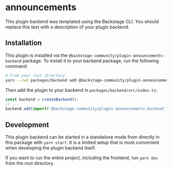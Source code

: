# announcements

This plugin backend was templated using the Backstage CLI. You should replace this text with a description of your plugin backend.

## Installation

This plugin is installed via the `@backstage-community/plugin-announcements-backend` package. To install it to your backend package, run the following command:

```bash
# From your root directory
yarn --cwd packages/backend add @backstage-community/plugin-announcements-backend
```

Then add the plugin to your backend in `packages/backend/src/index.ts`:

```ts
const backend = createBackend();
// ...
backend.add(import('@backstage-community/plugin-announcements-backend'));
```

## Development

This plugin backend can be started in a standalone mode from directly in this
package with `yarn start`. It is a limited setup that is most convenient when
developing the plugin backend itself.

If you want to run the entire project, including the frontend, run `yarn dev` from the root directory.

